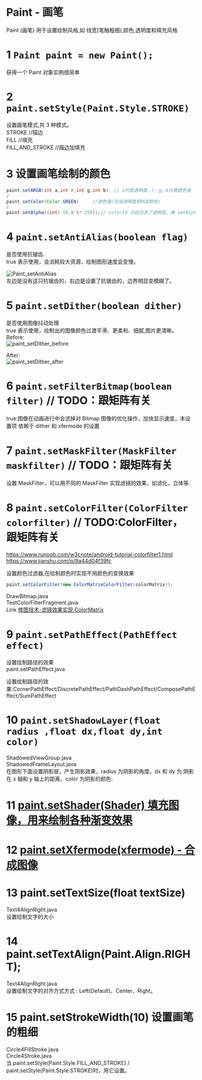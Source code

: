 # Paint - 画笔

Paint (画笔) ⽤于设置绘制风格,如 线宽(笔触粗细),颜⾊,透明度和填充风格

# 1 `Paint paint = new Paint();`

获得⼀个 Paint 对象实例很简单

# 2 `paint.setStyle(Paint.Style.STROKE)`

设置画笔模式,共 3 种模式。  
 STROKE //描边  
 FILL //填充  
 FILL_AND_STROKE //描边加填充

# 3 设置画笔绘制的颜⾊

```java
paint.setARGB(int a,int r,int g,int b)  // a代表透明度，r，g，b代表颜⾊值
/
paint.setColor(Color.GREEN)     //颜⾊值(包括透明度和RGB颜⾊)
/
paint.setAlpha((int) (0.8 \* 255));// colorId 已经包含了透明度，再 setAlpha()也没有影响
```

# 4 `paint.setAntiAlias(boolean flag)`

是否使⽤抗锯齿.  
 true 表示使用，会消耗较⼤资源，绘制图形速度会变慢。

![Paint_setAntiAlias](https://yingvickycao.github.io/img/android/widget/Paint_setAntiAlias.webp)  
左边是没有这只抗锯齿的，右边是设置了抗锯齿的，边界明显变模糊了。

# 5 `paint.setDither(boolean dither)`

是否使用图像抖动处理  
 true 表示使用，绘制出的图像颜色过渡平滑、更柔和、细腻,图片更清晰。  
 Before:  
 ![paint_setDither_before](https://yingvickycao.github.io/img/android/widget/paint_setDither_before.webp)

After:  
 ![paint_setDither_after](https://yingvickycao.github.io/img/android/widget/paint_setDither_after.webp)

# 6 `paint.setFilterBitmap(boolean filter)` // TODO：跟矩阵有关

true:图像在动画进⾏中会滤掉对 Bitmap 图像的优化操作，加快显⽰速度，本设置项
依赖于 dither 和 xfermode 的设置

# 7 `paint.setMaskFilter(MaskFilter maskfilter)` // TODO：跟矩阵有关

设置 MaskFilter，可以⽤不同的 MaskFilter 实现滤镜的效果，如滤化，⽴体等.

# 8 `paint.setColorFilter(ColorFilter colorfilter)` // TODO:ColorFilter， 跟矩阵有关

https://www.runoob.com/w3cnote/android-tutorial-colorfilter1.html  
https://www.jianshu.com/p/9a44d04f39fc

设置颜⾊过滤器,在绘制颜⾊时实现不⽤颜⾊的变换效果

```java
paint.setColorFilter(new ColorMatrixColorFilter(colorMatrix));
```

DrawBitmap.java  
 TestColorFilterFragment.java  
 Link [修图技术-滤镜效果实现 ColorMatrix](https://www.jianshu.com/p/9a44d04f39fc)

# 9 `paint.setPathEffect(PathEffect effect)`

设置绘制路径的效果  
paint.setPathEffect.java

设置绘制路径的效果:CornerPathEffect/DiscretePathEffect/PathDashPathEffect/ComposePathEffect/SumPathEffect

# 10 `paint.setShadowLayer(float radius ,float dx,float dy,int color)`

ShadowedViewGroup.java  
ShadowedFrameLayout.java  
在图形下⾯设置阴影层，产⽣阴影效果，radius 为阴影的⾓度，dx 和 dy 为 阴影在 x 轴和 y 轴上的距离，color 为阴影的颜⾊.

# 11 [paint.setShader(Shader) 填充图像，用来绘制各种渐变效果](Shader.md)

# 12 [paint.setXfermode(xfermode) - 合成图像](Xfermode.md)

# 13 paint.setTextSize(float textSize)

Text4AlignRight.java  
设置绘制文字的大小

# 14 paint.setTextAlign(Paint.Align.RIGHT);

Text4AlignRight.java  
设置绘制文字的对齐方式方式 : Left(Default)、Center、Right。

# 15 paint.setStrokeWidth(10) 设置画笔的粗细

Circle4FillStroke.java  
Circle4Stroke.java  
当 paint.setStyle(Paint.Style.FILL_AND_STROKE) / paint.setStyle(Paint.Style.STROKE)时，用它设置。
